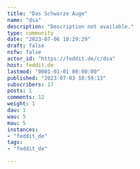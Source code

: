 ```yaml
---
title: "Das Schwarze Auge" 
name: "dsa"
description: "Description not available."
type: community
date: "2023-07-06 18:29:29"
draft: false
nsfw: false
actor_id: "https://feddit.de/c/dsa"
host: feddit.de
lastmod: "0001-01-01 00:00:00"
published: "2023-07-03 10:59:13"
subscribers: 17
posts: 1
comments: 12
weight: 1
dau: 1
wau: 5
mau: 5
instances:
- "feddit_de"
tags: 
- "feddit_de"

---
```

